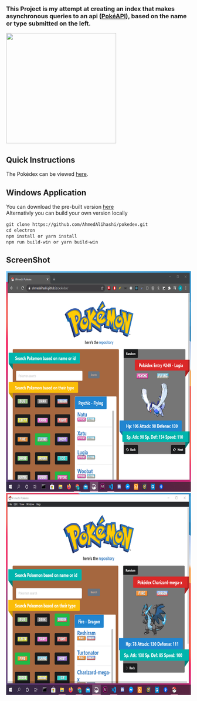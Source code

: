 ### This Project is my attempt at creating an index that makes asynchronous queries to an api ([PokéAPI](https://pokeapi.co/)), based on the name or type submitted on the left.

<img src='https://vignette.wikia.nocookie.net/glee/images/1/13/Animaatjes-pokemon-0740443.gif/revision/latest?cb=20141221183231' height='300' width='300' />

## Quick Instructions

The Pokédex can be viewed [here](https://ahmedalihashi.github.io/pokedex/).

## Windows Application
You can download the pre-built version [here](https://1drv.ms/u/s!AoQhMrJoJDR62ljYFqMjK4uWhrGi?e=8xhMuP)   
Alternativly you can build your own version locally

```
git clone https://github.com/AhmedAlihashi/pokedex.git
cd electron
npm install or yarn install
npm run build-win or yarn build~win
```

## ScreenShot

<img src='./github/1.png' height='600' width='750' ></img>
<img src='./github/electron1.png' height='550' width='750' ></img>
